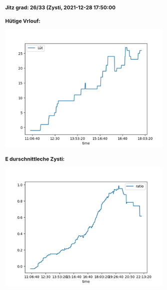 ### Jitz grad: 26/33 (Zysti, 2021-12-28 17:50:00

### Hütige Vrlouf:
![Graph](Today.png)

### E durschnittleche Zysti:
![Graph](Zysti.png)